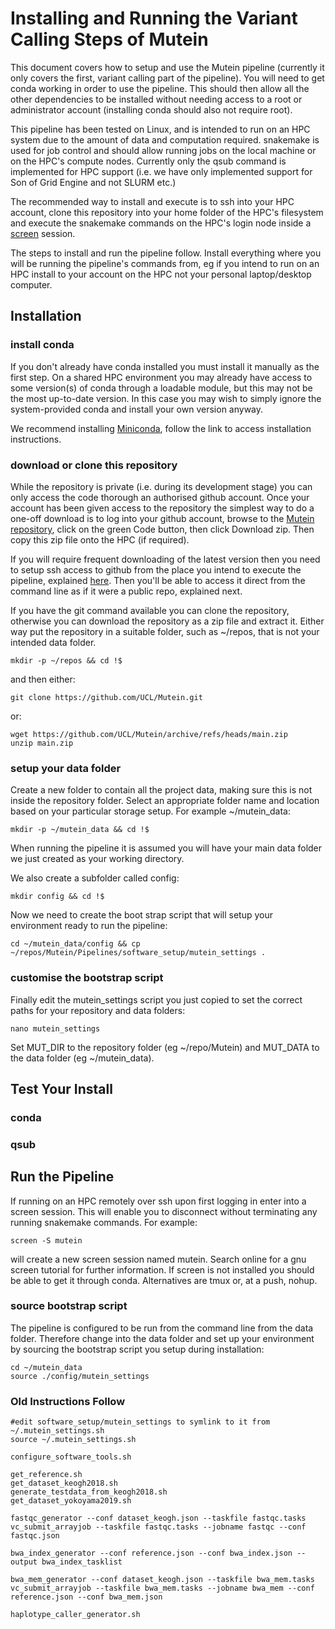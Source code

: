 # Installing and Running the Variant Calling Steps of Mutein

This document covers how to setup and use the Mutein pipeline (currently it only covers the first, variant calling part of the pipeline). You will need to get conda working in order to use the pipeline. This should then allow all the other dependencies to be installed without needing access to a root or administrator account (installing conda should also not require root).

This pipeline has been tested on Linux, and is intended to run on an HPC system due to the amount of data and computation required. snakemake is used for job control and should allow running jobs on the local machine or on the HPC's compute nodes. Currently only the qsub command is implemented for HPC support (i.e. we have only implemented support for Son of Grid Engine and not SLURM etc.)

The recommended way to install and execute is to ssh into your HPC account, clone this repository into your home folder of the HPC's filesystem and execute the snakemake commands on the HPC's login node inside a [screen](https://www.gnu.org/software/screen/) session.

The steps to install and run the pipeline follow. Install everything where you will be running the pipeline's commands from, eg if you intend to run on an HPC install to your account on the HPC not your personal laptop/desktop computer.

## Installation
### install conda
If you don't already have conda installed you must install it manually as the first step. On a shared HPC environment you may already have access to some version(s) of conda through a loadable module, but this may not be the most up-to-date version. In this case you may wish to simply ignore the system-provided conda and install your own version anyway.

We recommend installing [Miniconda](https://docs.conda.io/en/latest/miniconda.html), follow the link to access installation instructions.

### download or clone this repository
While the repository is private (i.e. during its development stage) you can only access the code thorough an authorised github account. Once your account has been given access to the repository the simplest way to do a one-off download is to log into your github account, browse to the [Mutein repository](https://github.com/UCL/Mutein), click on the green Code button, then click Download zip. Then copy this zip file onto the HPC (if required).

If you will require frequent downloading of the latest version then you need to setup ssh access to github from the place you intend to execute the pipeline, explained [here](https://docs.github.com/en/authentication/connecting-to-github-with-ssh/adding-a-new-ssh-key-to-your-github-account). Then you'll be able to access it direct from the command line as if it were a public repo, explained next.

If you have the git command available you can clone the repository, otherwise you can download the repository as a zip file and extract it. Either way put the repository in a suitable folder, such as ~/repos, that is not your intended data folder.

    mkdir -p ~/repos && cd !$

and then either:

    git clone https://github.com/UCL/Mutein.git

or:

    wget https://github.com/UCL/Mutein/archive/refs/heads/main.zip
    unzip main.zip

### setup your data folder
Create a new folder to contain all the project data, making sure this is not inside the repository folder. Select an appropriate folder name and location based on your particular storage setup. For example ~/mutein_data:

    mkdir -p ~/mutein_data && cd !$

When running the pipeline it is assumed you will have your main data folder we just created as your working directory.

We also create a subfolder called config:

    mkdir config && cd !$

Now we need to create the boot strap script that will setup your environment ready to run the pipeline:

    cd ~/mutein_data/config && cp ~/repos/Mutein/Pipelines/software_setup/mutein_settings .

### customise the bootstrap script
Finally edit the mutein_settings script you just copied to set the correct paths for your repository and data folders:

    nano mutein_settings

Set MUT_DIR to the repository folder (eg ~/repo/Mutein) and MUT_DATA to the data folder (eg ~/mutein_data).

## Test Your Install
### conda
### qsub

## Run the Pipeline
If running on an HPC remotely over ssh upon first logging in enter into a screen session. This will enable you to disconnect without terminating any running snakemake commands. For example:

    screen -S mutein

will create a new screen session named mutein. Search online for a gnu screen tutorial for further information. If screen is not installed you should be able to get it through conda. Alternatives are tmux or, at a push, nohup.

### source bootstrap script
The pipeline is configured to be run from the command line from the data folder. Therefore change into the data folder and set up your environment by sourcing the bootstrap script you setup during installation:

    cd ~/mutein_data
    source ./config/mutein_settings

### Old Instructions Follow

    #edit software_setup/mutein_settings to symlink to it from ~/.mutein_settings.sh
    source ~/.mutein_settings.sh

    configure_software_tools.sh

    get_reference.sh
    get_dataset_keogh2018.sh
    generate_testdata_from_keogh2018.sh
    get_dataset_yokoyama2019.sh

    fastqc_generator --conf dataset_keogh.json --taskfile fastqc.tasks
    vc_submit_arrayjob --taskfile fastqc.tasks --jobname fastqc --conf fastqc.json

    bwa_index_generator --conf reference.json --conf bwa_index.json --output bwa_index_tasklist

    bwa_mem_generator --conf dataset_keogh.json --taskfile bwa_mem.tasks
    vc_submit_arrayjob --taskfile bwa_mem.tasks --jobname bwa_mem --conf reference.json --conf bwa_mem.json

    haplotype_caller_generator.sh
